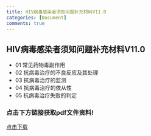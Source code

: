 ```yaml
---
title: HIV病毒感染者须知问题补充材料V11.0
categories: [Document]
comments: true
---
```


## HIV病毒感染者须知问题补充材料V11.0

- 01 常见药物毒副作用
- 02 抗病毒治疗的不良反应及其处理
- 03 抗病毒治疗的监测
- 04 抗病毒治疗的依从性
- 05 抗病毒治疗失败的判定

### 点击下方链接获取pdf文件资料!

[点击下载](https://docs.zoho.com.cn/file/u90kz7f969cab479046b982e840c8afeae6f3)
